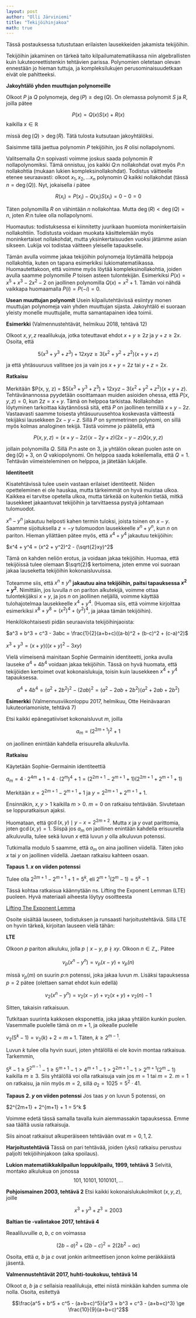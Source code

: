```yaml
---
layout: post
author: "Olli Järviniemi"
title: "Tekijöihinjakoa"
math: true
---
```



Tässä postauksessa tutustutaan erilaisten lausekkeiden jakamista tekijöihin.

Tekijöihin jakaminen on tärkeä taito kilpailumatematiikassa niin algebrallisten kuin lukuteoreettistenkin tehtävien parissa. Polynomien oletetaan olevan ennestään jo hieman tuttuja, ja kompleksilukujen perusominaisuudetkaan eivät ole pahitteeksi.

**Jakoyhtälö yhden muuttujan polynomeille**

Olkoot $P$ ja $Q$ polynomeja, $\deg(P) \ge \deg(Q)$. On olemassa polynomit $S$ ja $R$, joilla pätee

$$P(x) = Q(x)S(x) + R(x)$$ kaikilla $x \in \mathbb{R}$

missä $\deg(Q) > \deg(R)$. Tätä tulosta kutsutaan jakoyhtälöksi.

Saisimme tällä jaettua polynomin $P$ tekijöihin, jos $R$ olisi nollapolynomi.

Valitsemalla $Q$:n sopivasti voimme joskus saada polynomin $R$ nollapolynomiksi. Tämä onnistuu, jos kaikki $Q$:n nollakohdat ovat myös $P$:n nollakohtia (mukaan lukien kompleksinollakohdat).
Todistus väitteelle etenee seuraavasti: olkoot $x_1, x_2, \ldots x_n$ polynomin $Q$ kaikki nollakohdat (tässä $n = \deg(Q)$). Nyt, jokaisella $i$ pätee

$$R(x_i) = P(x_i) - Q(x_i)S(x_i) = 0 - 0 = 0$$

Täten polynomilla $R$ on vähintään $n$ nollakohtaa. Mutta $\deg(R) < \deg(Q) = n$, joten $R$:n tulee olla nollapolynomi.

Huomautus: todistuksessa ei kiinnitetty juurikaan huomiota moninkertaisiin nollakohtiin. Todistusta voidaan muokata käsittelemään myös moninkertaiset nollakohdat, mutta yksinkertaisuuden vuoksi jätämme asian sikseen. Lukija voi todistaa väitteen yleiselle tapaukselle.

Tämän avulla voimme jakaa tekijöihin polynomeja löytämällä helppoja nollakohtia,
kuten on tapana esimerkiksi lukiomatematiikassa. Huomautettakoon, että voimme myös
 löytää kompleksinollakohtia, joiden avulla saamme polynomille $P$ toisen asteen
tulontekijän. Esimerkiksi $P(x) = x^5 + x^3 - 2x^2 - 2$ on jaollinen polynomilla $Q(x) = x^2 + 1$. Tämän voi nähdä vaikkapa huomaamalla $P(i) = P(-i) = 0$.


**Usean muuttujan polynomit**
Usein kilpailutehtävissä esiintyy monen muuttujan polynomeja vain yhden muuttujan sijasta. Jakoyhtälö ei suoraan yleisty monelle muuttujalle, mutta samantapainen idea toimii.

**Esimerkki** (Valmennustehtävät, helmikuu 2018, tehtävä 12)

Olkoot $x, y, z$ reaalilukuja, jotka toteuttavat ehdot $x + y \ge 2z$ ja $y + z \ge 2x$. Osoita, että

$$5(x^3 + y^3 + z^3) + 12xyz \ge 3(x^2 + y^2 + z^2)(x+y+z)$$

ja että yhtäsuuruus vallitsee jos ja vain jos $x + y = 2z$ tai $y + z = 2x$.

**Ratkaisu**

Merkitään $P(x, y, z) = $$5(x^3 + y^3 + z^3) + 12xyz - 3(x^2 + y^2 + z^2)(x+y+z)$. Tehtävänannossa pyydetään osoittamaan muiden asioiden ohessa, että $P(x, y, z) = 0$, kun $2z = x + y$. Tämä on helppoa tarkistaa. Nollakohdan löytyminen tarkoittaa käytännössä sitä, että $P$ on jaollinen termillä $x+y-2z$. Vastaavasti saamme toisesta yhtäsuuruusehtoa koskevasta väitteestä tekijäksi lausekkeen $2x - y - z$. Sillä $P$ on symmetrinen polynomi, on sillä myös kolmas analoginen tekijä. Tästä voimme jo päätellä, että

$$P(x, y, z) = (x + y - 2z)(x - 2y + z)(2x - y - z)Q(x, y, z)$$

jollain polynomilla $Q$. Sillä $P$:n aste on $3$, ja yhtälön oikean puolen aste on $\deg(Q) + 3$, on $Q$ vakiopolynomi. On helppoa saada kokeilemalla, että $Q = 1$. Tehtävän viimeisteleminen on helppoa, ja jätetään lukijalle.

**Identiteetit**

Kisatehtävissä tulee usein vastaan erilaiset identiteetit. Niiden opetteleminen ei ole hauskaa, mutta tärkeimmät on hyvä muistaa ulkoa. Kaikkea ei tarvitse opetella ulkoa, mutta tärkeää on kuitenkin tietää, mitkä lausekkeet jakaantuvat tekijöihin ja tarvittaessa pystyä johtamaan tulomuodot.

$x^n - y^n$ jakautuu helposti kahen termin tuloksi, joista toinen on $x - y$. Saamme sijoituksella $z = -y$ tulomuodon lausekkeelle $x^n + y^n$, kun $n$ on pariton. Hieman yllättäen pätee myös, että $x^4 + y^4$ jakautuu tekijöihin:

$x^4 + y^4 = (x^2 + y^2)^2 - (\sqrt{2}xy)^2$

Tämä on kahden neliön erotus, ja voidaan jakaa tekijöihin. Huomaa, että tekijöissä tulee olemaan $\sqrt{2}$ kertoimena, joten emme voi suoraan jakaa lauseketta tekijöihin kokonaisluvuissa.

Toteamme siis, että $x^n \pm y^n$ **jakautuu aina tekijöihin, paitsi tapauksessa $x^2 + y^2$**. Nimittäin, jos luvulla $n$ on pariton alkutekijä, voimme ottaa tulontekijäksi $x+y$, ja jos $n$ on jaollinen neljällä, voimme käyttää tulohajotelmaa lausekkeelle $x^4 + y^4$. (Huomaa siis, että voimme kirjoittaa esimerkiksi $x^8 + y^8 = (x^2)^4 + (y^2)^4$, ja jakaa tämän tekijöihin).


Henkilökohtaisesti pidän seuraavista tekijöihinjaoista:

$a^3 + b^3 + c^3 - 3abc = \frac{1}{2}(a+b+c)((a-b)^2 + (b-c)^2 + (c-a)^2)$

$x^3 + y^3 = (x+y)((x+y)^2 - 3xy)$

Vielä viimeisenä mainitaan Sophie Germainin identiteetti, jonka avulla lauseke $a^4 + 4b^4$ voidaan jakaa tekijöihin. Tässä on hyvä huomata, että tekijöiden kertoimet ovat kokonaislukuja, toisin kuin lausekkeen $x^4 + y^4$ tapauksessa.

$$a^4 + 4b^4 = (a^2 + 2b^2)^2 - (2ab)^2 = (a^2 - 2ab + 2b^2)(a^2 + 2ab + 2b^2)$$

**Esimerkki** (Valmennusviikonloppu 2017, helmikuu, Otte Heinävaaran lukuteoriamoniste, tehtävä 7)

Etsi kaikki epänegatiiviset kokonaisluvut $m$, joilla

$$a_m = (2^{2m+1})^2 + 1$$

on jaollinen enintään kahdella erisuurella alkuluvlla.

**Ratkaisu**

Käytetään Sophie-Germainin identiteettiä

$a_m = 4\cdot 2^{4m} + 1= 4\cdot (2^m)^4 + 1 = (2^{2m+1} - 2^{m+1} + 1)(2^{2m + 1} + 2^{m+1} + 1)$

Merkitään $x = 2^{2m + 1} - 2^{m+1} + 1$ ja $y = 2^{2m + 1} + 2^{m+1} + 1$.

Ensinnäkin, $x, y > 1$ kaikilla $m > 0$. $m = 0$ on ratkaisu tehtävään. Sivutetaan se loppuratkaisun ajaksi.

 Huomataan, että $\gcd(x, y) \mid y - x = 2^{2m+2}$. Mutta $x$ ja $y$ ovat parittomia, joten $\gcd(x, y) = 1$. Siispä jos $a_m$ on jaollinen enintään kahdella erisuurella alkuluvulla, tulee sekä luvun $x$ että luvun $y$ olla alkuluvun potenssi.

Tutkimalla modulo $5$ saamme, että $a_m$ on aina jaollinen viidellä. Täten joko $x$ tai $y$ on jaollinen viidellä. Jaetaan ratkaisu kahteen osaan.

**Tapaus 1. $x$ on viiden potenssi**

Tulee olla $2^{2m + 1} - 2^{m+1} + 1 = 5^k$, eli
$2^{m+1} (2^m - 1) = 5^k - 1$

Tässä kohtaa ratkaisua käännytään ns. Lifting the Exponent Lemman (LTE) puoleen. Hyvä materiaali aiheesta löytyy osoitteesta

 [Lifting The Exponent Lemma]( http://s3.amazonaws.com/aops-cdn.artofproblemsolving.com/resources/articles/lifting-the-exponent.pdf
   )
   
Osoite sisältää lauseen, todistuksen ja runsaasti harjoitustehtäviä. Sillä LTE on hyvin tärkeä, kirjoitan lauseen vielä tähän:

**LTE**

Olkoon $p$ pariton alkuluku, jolla $p \mid x - y$, $p \nmid xy$. Olkoon $n \in \mathbb{Z_+}$. Pätee

$$v_p(x^n - y^n) = v_p(x - y) + v_p(n)$$

missä $v_p(m)$ on suurin $p$:n potenssi, joka jakaa luvun $m$. Lisäksi tapauksessa $p = 2$ pätee (olettaen samat ehdot kuin edellä)

$$v_2(x^n - y^n) = v_2(x-y) + v_2(x+y) + v_2(n) - 1$$

Sitten, takaisin ratkaisuun.

Tutkitaan suurinta kakkosen eksponettia, joka jakaa yhtälön kunkin puolen. Vasemmalle puolelle tämä on $m+1$, ja oikealle puolelle

$v_2(5^k - 1) =  v_2(k) + 2 = m+1$. Täten, $k \ge 2^{m-1}$.

Luvun $k$ tulee olla hyvin suuri, joten yhtälöllä ei ole kovin montaa ratkaisua. Tarkemmin,

$5^k - 1 \ge 5^{2^{m-1}} - 1 \ge 5^{m+1} - 1 > 4^{m+1} - 1 > 2^{2m+1} - 1 > 2^{m+1}(2^m - 1)$
kaikilla $m \ge 3$. Siis yhtälöllä voi olla ratkaisuja vain jos $m = 1$ tai $m = 2$.
$m = 1$ on ratkaisu, ja niin myös $m = 2$, sillä $a_2 = 1025 = 5^2 \cdot 41$.

**Tapaus 2. $y$ on viiden potenssi**
Jos taas $y$ on luvun $5$ potenssi, on

$2^{2m+1} + 2^{m+1} + 1 = 5^k  $

Voimme edetä tässä samalla tavalla kuin aiemmassakin tapauksessa. Emme saa täältä uusia ratkaisuja.

Siis ainoat ratkaisut alkuperäiseen tehtävään ovat $m = 0, 1, 2$.


**Harjoitustehtäviä**
Tässä on pari tehtävää, joiden (yksi) ratkaisu perustuu paljolti tekijöihinjakoon (aika spoilaus).

**Lukion matematiikkakilpailun loppukilpailu, 1999, tehtävä 3**
Selvitä, montako alkulukua on jonossa
$$101, 10101, 1010101, \ldots $$

**Pohjoismainen 2003, tehtävä 2**
Etsi kaikki kokonaislukukolmikot $(x, y, z)$, joille

$$x^3 + y^3 + z^3 = 2003$$

**Baltian tie -valintakoe 2017, tehtävä 4**

Reaaliluvuille $a$, $b$, $c$ on voimassa

$$(2b-a)^2 + (2b-c)^2 = 2(2b^2 - ac)$$

Osoita, että $a$, $b$ ja $c$ ovat jonkin aritmeettisen jonon kolme peräkkäistä jäsentä.

**Valmennustehtävät 2017, huhti-toukokuu, tehtävä 14**

Olkoot $a$, $b$ ja $c$ sellaisia reaalilukuja, ettei niistä minkään kahden summa ole nolla. Osoita, esitettyä

$$\frac{a^5 + b^5 + c^5 - (a+b+c)^5}{a^3 + b^3 + c^3 - (a+b+c)^3} \ge \frac{10}{9}(a+b+c)^2$$
